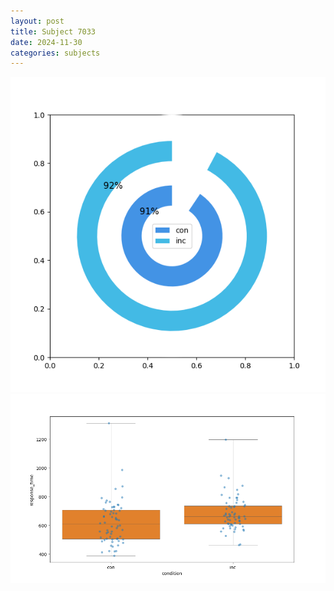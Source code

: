 ```yaml
---
layout: post
title: Subject 7033
date: 2024-11-30
categories: subjects
---
```


![](data/7033/run-15/7033_accuracy_by_condition.png)
![](data/7033/run-15/7033_rt.png)
